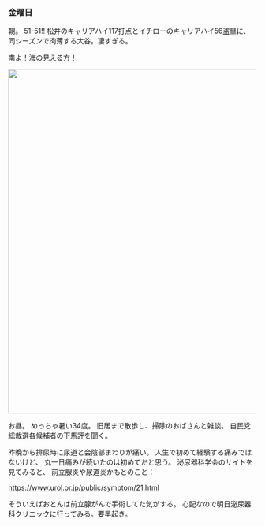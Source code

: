 ### 金曜日

朝。
51-51!!
松井のキャリアハイ117打点とイチローのキャリアハイ56盗塁に、同シーズンで肉薄する大谷。凄すぎる。

南よ！海の見える方！

<img src="https://i.imgur.com/rFufwAd.jpeg" width="700">

お昼。 めっちゃ暑い34度。
旧居まで散歩し、掃除のおばさんと雑談。
自民党総裁選各候補者の下馬評を聞く。

昨晩から排尿時に尿道と会陰部まわりが痛い。
人生で初めて経験する痛みではないけど、
丸一日痛みが続いたのは初めてだと思う。
泌尿器科学会のサイトを見てみると、
前立腺炎や尿道炎かもとのこと：

https://www.urol.or.jp/public/symptom/21.html

そういえばおとんは前立腺がんで手術してた気がする。
心配なので明日泌尿器科クリニックに行ってみる。要早起き。
